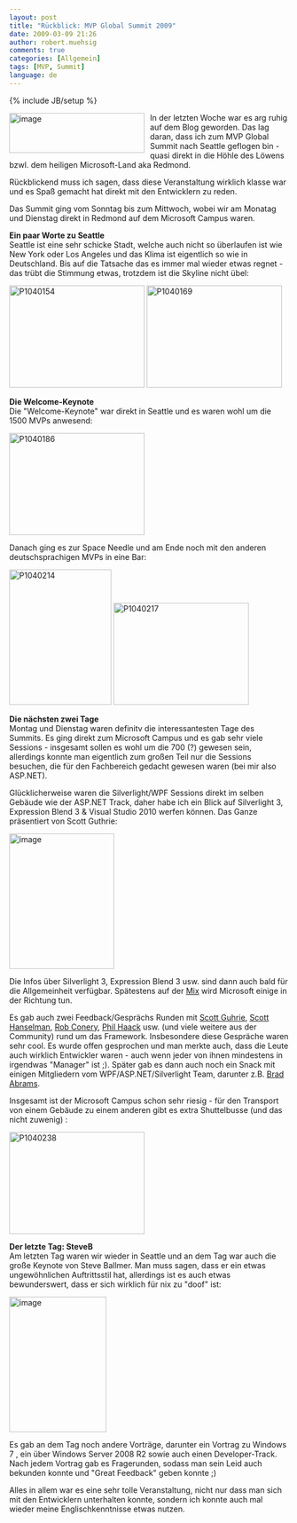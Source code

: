 ```yaml
---
layout: post
title: "Rückblick: MVP Global Summit 2009"
date: 2009-03-09 21:26
author: robert.muehsig
comments: true
categories: [Allgemein]
tags: [MVP, Summit]
language: de
---
```

{% include JB/setup %}
<p><a href="{{BASE_PATH}}/assets/wp-images-de/image664.png"><img style="border-right: 0px; border-top: 0px; margin: 0px 10px 0px 0px; border-left: 0px; border-bottom: 0px" height="72" alt="image" src="{{BASE_PATH}}/assets/wp-images-de/image-thumb642.png" width="244" align="left" border="0" /></a> In der letzten Woche war es arg ruhig auf dem Blog geworden. Das lag daran, dass ich zum MVP Global Summit nach Seattle geflogen bin - quasi direkt in die H&#246;hle des L&#246;wens bzwl. dem heiligen Microsoft-Land aka Redmond.</p>  <p>R&#252;ckblickend muss ich sagen, dass diese Veranstaltung wirklich klasse war und es Spa&#223; gemacht hat direkt mit den Entwicklern zu reden.</p> 
<!--more-->
  <p>Das Summit ging vom Sonntag bis zum Mittwoch, wobei wir am Monatag und Dienstag direkt in Redmond auf dem Microsoft Campus waren.</p>  <p><strong>Ein paar Worte zu Seattle     <br /></strong>Seattle ist eine sehr schicke Stadt, welche auch nicht so &#252;berlaufen ist wie New York oder Los Angeles und das Klima ist eigentlich so wie in Deutschland. Bis auf die Tatsache das es immer mal wieder etwas regnet - das tr&#252;bt die Stimmung etwas, trotzdem ist die Skyline nicht &#252;bel:</p>  <p><a href="{{BASE_PATH}}/assets/wp-images-de/p1040154.jpg"><img style="border-right: 0px; border-top: 0px; border-left: 0px; border-bottom: 0px" height="184" alt="P1040154" src="{{BASE_PATH}}/assets/wp-images-de/p1040154-thumb.jpg" width="244" border="0" /></a> <a href="{{BASE_PATH}}/assets/wp-images-de/p1040169.jpg"><img style="border-right: 0px; border-top: 0px; border-left: 0px; border-bottom: 0px" height="184" alt="P1040169" src="{{BASE_PATH}}/assets/wp-images-de/p1040169-thumb.jpg" width="244" border="0" /></a> </p>  <p><strong>Die Welcome-Keynote     <br /></strong>Die &quot;Welcome-Keynote&quot; war direkt in Seattle und es waren wohl um die 1500 MVPs anwesend:</p>  <p><a href="{{BASE_PATH}}/assets/wp-images-de/p1040186.jpg"><img style="border-right: 0px; border-top: 0px; border-left: 0px; border-bottom: 0px" height="184" alt="P1040186" src="{{BASE_PATH}}/assets/wp-images-de/p1040186-thumb.jpg" width="244" border="0" /></a> </p>  <p>Danach ging es zur Space Needle und am Ende noch mit den anderen deutschsprachigen MVPs in eine Bar:</p>  <p><a href="{{BASE_PATH}}/assets/wp-images-de/p1040214.jpg"><img style="border-right: 0px; border-top: 0px; border-left: 0px; border-bottom: 0px" height="244" alt="P1040214" src="{{BASE_PATH}}/assets/wp-images-de/p1040214-thumb.jpg" width="184" border="0" /></a> <a href="{{BASE_PATH}}/assets/wp-images-de/p1040217.jpg"><img style="border-right: 0px; border-top: 0px; border-left: 0px; border-bottom: 0px" height="184" alt="P1040217" src="{{BASE_PATH}}/assets/wp-images-de/p1040217-thumb.jpg" width="244" border="0" /></a> </p>  <p><strong>Die n&#228;chsten zwei Tage</strong>    <br />Montag und Dienstag waren definitv die interessantesten Tage des Summits. Es ging direkt zum Microsoft Campus und es gab sehr viele Sessions - insgesamt sollen es wohl um die 700 (?) gewesen sein, allerdings konnte man eigentlich zum gro&#223;en Teil nur die Sessions besuchen, die f&#252;r den Fachbereich gedacht gewesen waren (bei mir also ASP.NET).</p>  <p>Gl&#252;cklicherweise waren die Silverlight/WPF Sessions direkt im selben Geb&#228;ude wie der ASP.NET Track, daher habe ich ein Blick auf Silverlight 3, Expression Blend 3 &amp; Visual Studio 2010 werfen k&#246;nnen. Das Ganze pr&#228;sentiert von Scott Guthrie:</p>  <p><a href="{{BASE_PATH}}/assets/wp-images-de/image665.png"><img style="border-right: 0px; border-top: 0px; border-left: 0px; border-bottom: 0px" height="244" alt="image" src="{{BASE_PATH}}/assets/wp-images-de/image-thumb643.png" width="189" border="0" /></a> </p>  <p>Die Infos &#252;ber Silverlight 3, Expression Blend 3 usw. sind dann auch bald f&#252;r die Allgemeinheit verf&#252;gbar. Sp&#228;testens auf der <a href="http://visitmix.com/">Mix</a> wird Microsoft einige in der Richtung tun.</p>  <p>Es gab auch zwei Feedback/Gespr&#228;chs Runden mit <a href="http://weblogs.asp.net/scottgu/">Scott Guhrie</a>, <a href="http://www.hanselman.com/blog/">Scott Hanselman</a>, <a href="http://blog.wekeroad.com/">Rob Conery</a>, <a href="http://haacked.com/">Phil Haack</a> usw. (und viele weitere aus der Community) rund um das Framework. Insbesondere diese Gespr&#228;che waren sehr cool. Es wurde offen gesprochen und man merkte auch, dass die Leute auch wirklich Entwickler waren - auch wenn jeder von ihnen mindestens in irgendwas &quot;Manager&quot; ist ;). Sp&#228;ter gab es dann auch noch ein Snack mit einigen Mitgliedern vom WPF/ASP.NET/Silverlight Team, darunter z.B. <a href="http://blogs.msdn.com/brada/">Brad Abrams</a>.</p>  <p>Insgesamt ist der Microsoft Campus schon sehr riesig - f&#252;r den Transport von einem Geb&#228;ude zu einem anderen gibt es extra Shuttelbusse (und das nicht zuwenig) :</p>  <p><a href="{{BASE_PATH}}/assets/wp-images-de/p1040238.jpg"><img style="border-right: 0px; border-top: 0px; border-left: 0px; border-bottom: 0px" height="184" alt="P1040238" src="{{BASE_PATH}}/assets/wp-images-de/p1040238-thumb.jpg" width="244" border="0" /></a> </p>  <p><strong>Der letzte Tag: SteveB     <br /></strong>Am letzten Tag waren wir wieder in Seattle und an dem Tag war auch die gro&#223;e Keynote von Steve Ballmer. Man muss sagen, dass er ein etwas ungew&#246;hnlichen Auftrittsstil hat, allerdings ist es auch etwas bewunderswert, dass er sich wirklich f&#252;r nix zu &quot;doof&quot; ist:</p>  <p><a href="{{BASE_PATH}}/assets/wp-images-de/image666.png"><img style="border-right: 0px; border-top: 0px; border-left: 0px; border-bottom: 0px" height="244" alt="image" src="{{BASE_PATH}}/assets/wp-images-de/image-thumb644.png" width="175" border="0" /></a> </p>  <p>Es gab an dem Tag noch andere Vortr&#228;ge, darunter ein Vortrag zu Windows 7 , ein &#252;ber Windows Server 2008 R2 sowie auch einen Developer-Track. Nach jedem Vortrag gab es Fragerunden, sodass man sein Leid auch bekunden konnte und &quot;Great Feedback&quot; geben konnte ;)</p>  <p>Alles in allem war es eine sehr tolle Veranstaltung, nicht nur dass man sich mit den Entwicklern unterhalten konnte, sondern ich konnte auch mal wieder meine Englischkenntnisse etwas nutzen.   </p>
